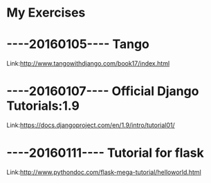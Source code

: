 # My Exercises

# ----20160105---- Tango
Link:http://www.tangowithdjango.com/book17/index.html

# ----20160107---- Official Django Tutorials:1.9
Link:https://docs.djangoproject.com/en/1.9/intro/tutorial01/

# ----20160111---- Tutorial for flask
Link:http://www.pythondoc.com/flask-mega-tutorial/helloworld.html
